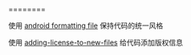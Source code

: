 [category]: eclipse
[keywords]: eclipse,format,copyright
[source]: https://github.com/android/platform_development/tree/master/ide/eclipse
[date]: 2014-12-09
========

使用 [android formatting file][android formatting file] 保持代码的统一风格

使用 [adding-license-to-new-files][adding-license-to-new-files] 给代码添加版权信息

[android formatting file]: https://github.com/android/platform_development/tree/master/ide/eclipse
[adding-license-to-new-files]: http://stackoverflow.com/questions/7294509/adding-license-to-new-files-when-using-eclipse-and-the-copyright-wizard-plugin